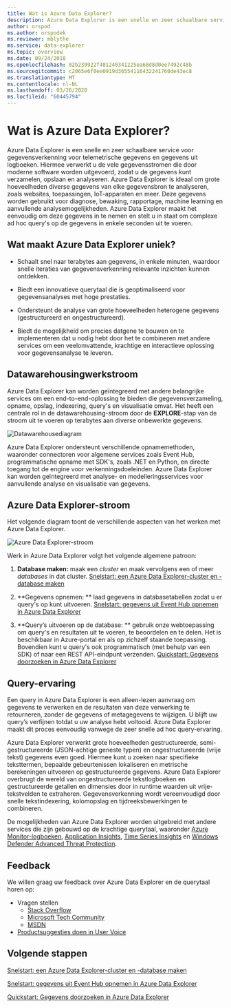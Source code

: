 ```yaml
---
title: Wat is Azure Data Explorer?
description: Azure Data Explorer is een snelle en zeer schaalbare service voor gegevensverkenning voor telemetrische gegevens en gegevens uit logboeken.
author: orspod
ms.author: orspodek
ms.reviewer: mblythe
ms.service: data-explorer
ms.topic: overview
ms.date: 09/24/2018
ms.openlocfilehash: 02b239922f481240341225ea68d8d0ee7492c48b
ms.sourcegitcommit: c2065e6f0ee0919d36554116432241760de43ec8
ms.translationtype: MT
ms.contentlocale: nl-NL
ms.lasthandoff: 03/26/2020
ms.locfileid: "60445794"
---
```

# <a name="what-is-azure-data-explorer"></a>Wat is Azure Data Explorer?

Azure Data Explorer is een snelle en zeer schaalbare service voor gegevensverkenning voor telemetrische gegevens en gegevens uit logboeken. Hiermee verwerkt u de vele gegevensstromen die door moderne software worden uitgevoerd, zodat u de gegevens kunt verzamelen, opslaan en analyseren. Azure Data Explorer is ideaal om grote hoeveelheden diverse gegevens van elke gegevensbron te analyseren, zoals websites, toepassingen, IoT-apparaten en meer. Deze gegevens worden gebruikt voor diagnose, bewaking, rapportage, machine learning en aanvullende analysemogelijkheden. Azure Data Explorer maakt het eenvoudig om deze gegevens in te nemen en stelt u in staat om complexe ad hoc query's op de gegevens in enkele seconden uit te voeren.

## <a name="what-makes-azure-data-explorer-unique"></a>Wat maakt Azure Data Explorer uniek?

- Schaalt snel naar terabytes aan gegevens, in enkele minuten, waardoor snelle iteraties van gegevensverkenning relevante inzichten kunnen ontdekken.

- Biedt een innovatieve querytaal die is geoptimaliseerd voor gegevensanalyses met hoge prestaties.

- Ondersteunt de analyse van grote hoeveelheden heterogene gegevens (gestructureerd en ongestructureerd).

- Biedt de mogelijkheid om precies datgene te bouwen en te implementeren dat u nodig hebt door het te combineren met andere services om een veel​​omvattende, krachtige en interactieve oplossing voor gegevensanalyse te leveren.

## <a name="data-warehousing-workflow"></a>Datawarehousingwerkstroom

Azure Data Explorer kan worden geïntegreerd met andere belangrijke services om een ​​end-to-end-oplossing te bieden die gegevensverzameling, opname, opslag, indexering, query's en visualisatie omvat. Het heeft een centrale rol in de datawarehousing-stroom door de **EXPLORE**-stap van de stroom uit te voeren op terabytes aan diverse onbewerkte gegevens.

![Datawarehousediagram](media/data-explorer-overview/data-warehouse.png)

Azure Data Explorer ondersteunt verschillende opnamemethoden, waaronder connectoren voor algemene services zoals Event Hub, programmatische opname met SDK's, zoals .NET en Python, en directe toegang tot de engine voor verkenningsdoeleinden. Azure Data Explorer kan worden geïntegreerd met analyse- en modelleringsservices voor aanvullende analyse en visualisatie van gegevens.

## <a name="azure-data-explorer-flow"></a>Azure Data Explorer-stroom

Het volgende diagram toont de verschillende aspecten van het werken met Azure Data Explorer.

![Azure Data Explorer-stroom](media/data-explorer-overview/workflow.png)

Werk in Azure Data Explorer volgt het volgende algemene patroon:

1. **Database maken:** maak een *cluster* en maak vervolgens een of meer *databases* in dat cluster. [Snelstart: een Azure Data Explorer-cluster en -database maken](create-cluster-database-portal.md)

1. **Gegevens opnemen: ** laad gegevens in databasetabellen zodat u er query's op kunt uitvoeren. [Snelstart: gegevens uit Event Hub opnemen in Azure Data Explorer](ingest-data-event-hub.md)

1. **Query’s uitvoeren op de database: ** gebruik onze ​​webtoepassing om query's en resultaten uit te voeren, te beoordelen en te delen. Het is beschikbaar in Azure-portal en als op zichzelf staande toepassing. Bovendien kunt u query's ook programmatisch (met behulp van een SDK) of naar een REST API-eindpunt verzenden. [Quickstart: Gegevens doorzoeken in Azure Data Explorer](web-query-data.md)

## <a name="query-experience"></a>Query-ervaring

Een query in Azure Data Explorer is een alleen-lezen aanvraag om gegevens te verwerken en de resultaten van deze verwerking te retourneren, zonder de gegevens of metagegevens te wijzigen. U blijft uw query’s verfijnen totdat u uw analyse hebt voltooid. Azure Data Explorer maakt dit proces eenvoudig vanwege de zeer snelle ad hoc query-ervaring.

Azure Data Explorer verwerkt grote hoeveelheden gestructureerde, semi-gestructureerde (JSON-achtige geneste typen) en ongestructureerde (vrije tekst) gegevens even goed. Hiermee kunt u zoeken naar specifieke teksttermen, bepaalde gebeurtenissen lokaliseren en metrische berekeningen uitvoeren op gestructureerde gegevens. Azure Data Explorer overbrugt de wereld van ongestructureerde tekstlogboeken en gestructureerde getallen en dimensies door in runtime waarden uit vrije-tekstvelden te extraheren. Gegevensverkenning wordt vereenvoudigd door snelle tekstindexering, kolomopslag en tijdreeksbewerkingen te combineren.

De mogelijkheden van Azure Data Explorer worden uitgebreid met andere services die zijn gebouwd op de krachtige querytaal, waaronder [Azure Monitor-logboeken](/azure/log-analytics/), [Application Insights](/azure/application-insights/), [Time Series Insights](/azure/time-series-insights/) en [Windows Defender Advanced Threat Protection](/windows/security/threat-protection/windows-defender-atp/windows-defender-advanced-threat-protection/).

## <a name="feedback"></a>Feedback

We willen graag uw feedback over Azure Data Explorer en de querytaal horen op:

- Vragen stellen
  - [Stack Overflow](https://stackoverflow.com/questions/tagged/azure-data-explorer)
  - [Microsoft Tech Community](https://techcommunity.microsoft.com/t5/Azure-Data-Explorer/bd-p/Kusto)
  - [MSDN](https://social.msdn.microsoft.com/Forums/en-US/home?forum=AzureKusto)
- [Productsuggesties doen in User Voice](https://aka.ms/AzureDataExplorer.UserVoice)

## <a name="next-steps"></a>Volgende stappen

[Snelstart: een Azure Data Explorer-cluster en -database maken](create-cluster-database-portal.md)

[Snelstart: gegevens uit Event Hub opnemen in Azure Data Explorer](ingest-data-event-hub.md)

[Quickstart: Gegevens doorzoeken in Azure Data Explorer](web-query-data.md)
